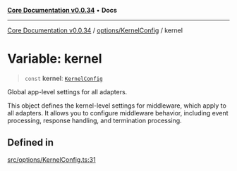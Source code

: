 [**Core Documentation v0.0.34**](../../../README.md) • **Docs**

***

[Core Documentation v0.0.34](../../../modules.md) / [options/KernelConfig](../README.md) / kernel

# Variable: kernel

> `const` **kernel**: [`KernelConfig`](../interfaces/KernelConfig.md)

Global app-level settings for all adapters.

This object defines the kernel-level settings for middleware, which apply to all adapters.
It allows you to configure middleware behavior, including event processing, response handling,
and termination processing.

## Defined in

[src/options/KernelConfig.ts:31](https://github.com/stonemjs/core/blob/805ab978d87a028eb5ea9c9da928beb091ec1971/src/options/KernelConfig.ts#L31)

